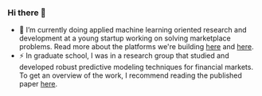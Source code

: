 ### Hi there 👋

- 🔭 I’m currently doing applied machine learning oriented research and development at a young startup working on solving marketplace problems. Read more about the platforms we're building [here](https://medium.com/gridwise-analytics) and [here](https://gridwise.io/features).
- ⚡ In graduate school, I was in a research group that studied and developed robust predictive modeling techniques for financial markets. To get an overview of the work, I recommend reading the published paper [here](https://www.sciencedirect.com/science/article/abs/pii/S0957417417301331?via%3Dihub).


<!--
**Abmiester/Abmiester** is a ✨ _special_ ✨ repository because its `README.md` (this file) appears on your GitHub profile.

Here are some ideas to get you started:

- 🔭 I’m currently working on ...
- 🌱 I’m currently learning ...
- 👯 I’m looking to collaborate on ...
- 🤔 I’m looking for help with ...
- 💬 Ask me about ...
- 📫 How to reach me: ...
- 😄 Pronouns: ...
- ⚡ Fun fact: ...
-->
